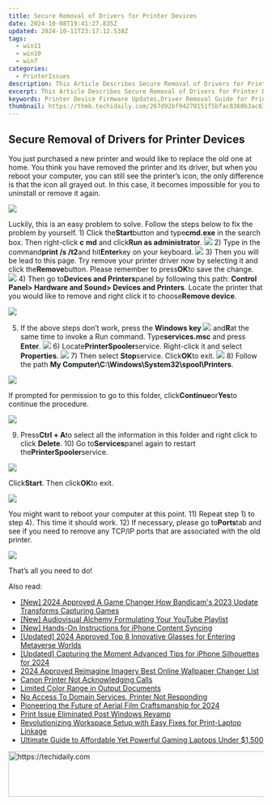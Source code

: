 ```yaml
---
title: Secure Removal of Drivers for Printer Devices
date: 2024-10-08T19:41:27.835Z
updated: 2024-10-11T23:17:12.538Z
tags:
  - win11
  - win10
  - win7
categories:
  - PrinterIssues
description: This Article Describes Secure Removal of Drivers for Printer Devices
excerpt: This Article Describes Secure Removal of Drivers for Printer Devices
keywords: Printer Device Firmware Updates,Driver Removal Guide for Printers,Safe Uninstallation of Printer Drivers,Printer Device Driver Security,Secure Printer Driver Deletion,Removing Compromised Printer Drivers,Printer Device Driver Cleanup
thumbnail: https://thmb.techidaily.com/267d92bf94270151f5bfac8360b3ac61e42f156ac8997243316d48f1378e1df1.jpg
---
```


## Secure Removal of Drivers for Printer Devices

You just purchased a new printer and would like to replace the old one at home. You think you have removed the printer and its driver, but when you reboot your computer, you can still see the printer’s icon, the only difference is that the icon all grayed out. In this case, it becomes impossible for you to uninstall or remove it again.

![](https://images.drivereasy.com/wp-content/uploads/2016/08/printer-grey-out.png)

Luckily, this is an easy problem to solve. Follow the steps below to fix the problem by yourself. 1) Click the**Start**button and type**cmd.exe** in the search box. Then right-click **c** **md** and click**Run as administrator**. ![](https://images.drivereasy.com/wp-content/uploads/2016/08/run-ad-administrator.jpg) 2) Type in the command**print /s /t2**and hit**Enter**key on your keyboard. ![](https://images.drivereasy.com/wp-content/uploads/2016/08/printui-s-t2.png) 3) Then you will be lead to this page. Try remove your printer driver now by selecting it and click the**Remove**button. Please remember to press**OK**to save the change. ![](https://images.drivereasy.com/wp-content/uploads/2016/08/remove-printer.jpg) 4) Then go to**Devices and Printers**panel by following this path: **Control Panel> Hardware and Sound> Devices and Printers**. Locate the printer that you would like to remove and right click it to choose**Remove device**.

![](https://images.drivereasy.com/wp-content/uploads/2016/08/remove-device.jpg)

5) If the above steps don’t work, press the   **Windows key ![](https://images.drivereasy.com/wp-content/uploads/2016/08/windows-key.png)** and**R**at the same time to invoke a Run command. Type**services.msc** and press **Enter**. ![](https://images.drivereasy.com/wp-content/uploads/2016/08/services-msc-in-run.png) 6) Locate**PrinterSpooler**service. Right-click it and select **Properties**. ![](https://images.drivereasy.com/wp-content/uploads/2016/08/printerspooler-service.jpg) 7) Then select **Stop**service. Click**OK**to exit. ![](https://images.drivereasy.com/wp-content/uploads/2016/08/stop-printer-service.png) 8) Follow the path **My Computer\\C:\\Windows\\System32\\spool\\Printers**.

![](https://images.drivereasy.com/wp-content/uploads/2016/08/printer-folder-600x281.jpg)

If prompted for permission to go to this folder, click**Continue**or**Yes**to continue the procedure.

![](https://images.drivereasy.com/wp-content/uploads/2016/08/img_57b4334888efa.png)

9) Press**Ctrl + A**to select all the information in this folder and right click to click **Delete**. 10) Go to**Services**panel again to restart the**PrinterSpooler**service.

![](https://images.drivereasy.com/wp-content/uploads/2016/08/printer-service-restart.jpg)

Click**Start**. Then click**OK**to exit.

![](https://images.drivereasy.com/wp-content/uploads/2016/08/restart-services-printer.png)

You might want to reboot your computer at this point. 11) Repeat step 1) to step 4). This time it should work. 12) If necessary, please go to**Ports**tab and see if you need to remove any TCP/IP ports that are associated with the old printer.

![](https://images.drivereasy.com/wp-content/uploads/2016/08/remove-port.jpg)

That’s all you need to do!

<ins class="adsbygoogle"
     style="display:block"
     data-ad-format="autorelaxed"
     data-ad-client="ca-pub-7571918770474297"
     data-ad-slot="1223367746"></ins>

<ins class="adsbygoogle"
     style="display:block"
     data-ad-client="ca-pub-7571918770474297"
     data-ad-slot="8358498916"
     data-ad-format="auto"
     data-full-width-responsive="true"></ins>

<span class="atpl-alsoreadstyle">Also read:</span>
<div><ul>
<li><a href="https://on-screen-recording.techidaily.com/new-2024-approved-a-game-changer-how-bandicams-2023-update-transforms-capturing-games/"><u>[New] 2024 Approved A Game Changer How Bandicam's 2023 Update Transforms Capturing Games</u></a></li>
<li><a href="https://youtube-video-recordings.techidaily.com/new-audiovisual-alchemy-formulating-your-youtube-playlist/"><u>[New] Audiovisual Alchemy Formulating Your YouTube Playlist</u></a></li>
<li><a href="https://some-knowledge.techidaily.com/new-hands-on-instructions-for-iphone-content-syncing/"><u>[New] Hands-On Instructions for iPhone Content Syncing</u></a></li>
<li><a href="https://vp-tips.techidaily.com/updated-2024-approved-top-8-innovative-glasses-for-entering-metaverse-worlds/"><u>[Updated] 2024 Approved Top 8 Innovative Glasses for Entering Metaverse Worlds</u></a></li>
<li><a href="https://article-tips.techidaily.com/updated-capturing-the-moment-advanced-tips-for-iphone-silhouettes-for-2024/"><u>[Updated] Capturing the Moment Advanced Tips for iPhone Silhouettes for 2024</u></a></li>
<li><a href="https://fox-links.techidaily.com/2024-approved-reimagine-imagery-best-online-wallpaper-changer-list/"><u>2024 Approved Reimagine Imagery Best Online Wallpaper Changer List</u></a></li>
<li><a href="https://printer-issues.techidaily.com/canon-printer-not-acknowledging-calls/"><u>Canon Printer Not Acknowledging Calls</u></a></li>
<li><a href="https://printer-issues.techidaily.com/limited-color-range-in-output-documents/"><u>Limited Color Range in Output Documents</u></a></li>
<li><a href="https://printer-issues.techidaily.com/no-access-to-domain-services-printer-not-responding/"><u>No Access To Domain Services, Printer Not Responding</u></a></li>
<li><a href="https://extra-guidance.techidaily.com/pioneering-the-future-of-aerial-film-craftsmanship-for-2024/"><u>Pioneering the Future of Aerial Film Craftsmanship for 2024</u></a></li>
<li><a href="https://printer-issues.techidaily.com/print-issue-eliminated-post-windows-revamp/"><u>Print Issue Eliminated Post Windows Revamp</u></a></li>
<li><a href="https://printer-issues.techidaily.com/revolutionizing-workspace-setup-with-easy-fixes-for-print-laptop-linkage/"><u>Revolutionizing Workspace Setup with Easy Fixes for Print-Laptop Linkage</u></a></li>
<li><a href="https://hardware-tips.techidaily.com/ultimate-guide-to-affordable-yet-powerful-gaming-laptops-under-1500/"><u>Ultimate Guide to Affordable Yet Powerful Gaming Laptops Under $1,500</u></a></li>
</ul></div>

<!-- affiliate ads begin -->
<a href="https://unicoeye.pxf.io/c/5597632/2134490/18498" target="_top" id="2134490">
  <img src="//a.impactradius-go.com/display-ad/18498-2134490" border="0" alt="https://techidaily.com" width="728" height="90"/>
</a>
<img height="0" width="0" src="https://unicoeye.pxf.io/i/5597632/2134490/18498" style="position:absolute;visibility:hidden;" border="0" />
<!-- affiliate ads end -->

